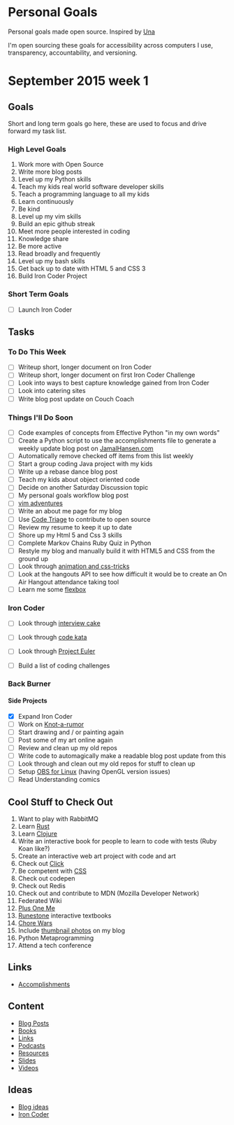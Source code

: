 Personal Goals
==============

Personal goals made open source.  Inspired by [Una](http://una.im/personal-goals-guide/)

I'm open sourcing these goals for accessibility across computers I use, transparency, accountability, and versioning.

# September 2015 week 1

## Goals
Short and long term goals go here, these are used to focus and drive forward my task list.

### High Level Goals
1. Work more with Open Source
2. Write more blog posts
3. Level up my Python skills
4. Teach my kids real world software developer skills
4. Teach a programming language to all my kids
5. Learn continuously
6. Be kind
7. Level up my vim skills
8. Build an epic github streak
9. Meet more people interested in coding
10. Knowledge share
11. Be more active
12. Read broadly and frequently
13. Level up my bash skills
14. Get back up to date with HTML 5 and CSS 3
15. Build Iron Coder Project

### Short Term Goals
- [ ] Launch Iron Coder

## Tasks

### To Do This Week
- [ ] Writeup short, longer document on Iron Coder
- [ ] Writeup short, longer document on first Iron Coder Challenge 
- [ ] Look into ways to best capture knowledge gained from Iron Coder
- [ ] Look into catering sites
- [ ] Write blog post update on Couch Coach

### Things I'll Do Soon
- [ ] Code examples of concepts from Effective Python "in my own words"
- [ ] Create a Python script to use the accomplishments file to generate a weekly update blog post on [JamalHansen.com](http://jamalhansen.com)
- [ ] Automatically remove checked off items from this list weekly
- [ ] Start a group coding Java project with my kids
- [ ] Write up a rebase dance blog post
- [ ] Teach my kids about object oriented code
- [ ] Decide on another Saturday Discussion topic
- [ ] My personal goals workflow blog post 
- [ ] [vim adventures](http://vim-adventures.com/)
- [ ] Write an about me page for my blog
- [ ] Use [Code Triage](http://www.codetriage.com/) to contribute to open source
- [ ] Review my resume to keep it up to date
- [ ] Shore up my Html 5 and Css 3 skills
- [ ] Complete Markov Chains Ruby Quiz in Python
- [ ] Restyle my blog and manually build it with HTML5 and CSS from the ground up
- [ ] Look through [animation and css-tricks](https://css-tricks.com/almanac/properties/a/animation/)
- [ ] Look at the hangouts API to see how difficult it would be to create an On Air Hangout attendance taking tool
- [ ] Learn me some [flexbox](https://css-tricks.com/snippets/css/a-guide-to-flexbox/)

### Iron Coder

- [ ] Look through [interview cake](https://www.interviewcake.com/)
- [ ] Look through [code kata](http://codekata.com/)
- [ ] Look through [Project Euler](https://projecteuler.net/)
- [ ] Build a list of coding challenges


### Back Burner

#### Side Projects
- [X] Expand Iron Coder
- [ ] Work on [Knot-a-rumor](https://github.com/jamalhansen/knot-a-rumor)
- [ ] Start drawing and / or painting again
- [ ] Post some of my art online again
- [ ] Review and clean up my old repos
- [ ] Write code to automagically make a readable blog post update from this
- [ ] Look through and clean out my old repos for stuff to clean up
- [ ] Setup [OBS for Linux](http://m.webupd8.org/2015/06/how-to-stream-to-twitch-from-linux.html?m=1) (having OpenGL version issues)
- [ ] Read Understanding comics

## Cool Stuff to Check Out
1. Want to play with RabbitMQ
2. Learn [Rust](https://www.rust-lang.org/)
3. Learn [Clojure](http://clojure.org/)
4. Write an interactive book for people to learn to code with tests (Ruby Koan like?)
5. Create an interactive web art project with code and art
6. Check out [Click](http://click.pocoo.org/4/)
8. Be competent with [CSS](https://developer.mozilla.org/en-US/docs/Web/CSS)
9. Check out codepen
10. Check out Redis
11. Check out and contribute to MDN (Mozilla Developer Network)
12. Federated Wiki
13. [Plus One Me](http://plusoneme.com)
14. [Runestone](http://runestoneinteractive.org/) interactive textbooks
15. [Chore Wars](http://chorewars.com)
16. Include [thumbnail photos](http://stackoverflow.com/questions/19274463/what-is-link-rel-image-src) on my blog
17. Python Metaprogramming
18. Attend a tech conference

## Links

* [Accomplishments](https://github.com/jamalhansen/personal-goals/tree/master/accomplishments)

## Content

* [Blog Posts](https://github.com/jamalhansen/personal-goals/blob/master/content-list/blog-posts.md)
* [Books](https://github.com/jamalhansen/personal-goals/blob/master/content-list/books.md)
* [Links](https://github.com/jamalhansen/personal-goals/blob/master/content-list/links.md)
* [Podcasts](https://github.com/jamalhansen/personal-goals/blob/master/content-list/podcasts.md)
* [Resources](https://github.com/jamalhansen/personal-goals/blob/master/content-list/resources.md)
* [Slides](https://github.com/jamalhansen/personal-goals/blob/master/content-list/slides.md)
* [Videos](https://github.com/jamalhansen/personal-goals/blob/master/content-list/videos.md)

## Ideas

* [Blog ideas](https://github.com/jamalhansen/personal-goals/blob/master/ideas/blog-ideas.md)
* [Iron Coder](https://github.com/jamalhansen/personal-goals/blob/master/ideas/iron-coder.md)
